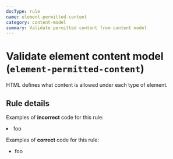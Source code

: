 ```yaml
---
docType: rule
name: element-permitted-content
category: content-model
summary: Validate permitted content from content model
---
```


# Validate element content model (`element-permitted-content`)

HTML defines what content is allowed under each type of element.

## Rule details

Examples of **incorrect** code for this rule:

<validate name="incorrect" rules="element-permitted-content">
    <!-- <li> is only allowed with <ul> or <ol> as parent -->
    <div>
        <li>foo</li>
    </div>
</validate>

Examples of **correct** code for this rule:

<validate name="correct" rules="element-permitted-content">
    <ul>
        <li>foo</li>
    </ul>
</validate>
